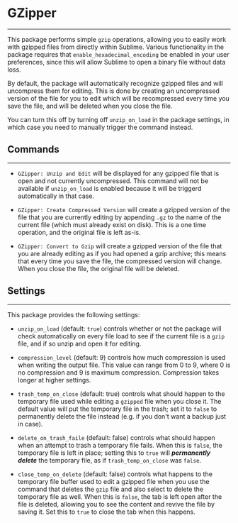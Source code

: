 # GZipper
---------

This package performs simple `gzip` operations, allowing you to easily work
with gzipped files from directly within Sublime. Various functionality in the
package requires that `enable_hexadecimal_encoding` be enabled in your user
preferences, since this will allow Sublime to open a binary file without data
loss.

By default, the package will automatically recognize gzipped files and will
uncompress them for editing. This is done by creating an uncompressed version
of the file for you to edit which will be recompressed every time you save the
file, and will be deleted when you close the file.

You can turn this off by turning off `unzip_on_load` in the package settings,
in which case you need to manually trigger the command instead.

## Commands
-----------

  * `GZipper: Unzip and Edit` will be displayed for any gzipped file that is
  open and not currently uncompressed. This command will not be available if
  `unzip_on_load` is enabled because it will be triggerd automatically in that
  case.

  * `GZipper: Create Compressed Version` will create a gzipped version of the
  file that you are currently editing by appending `.gz` to the name of the
  current file (which must already exist on disk). This is a one time operation,
  and the original file is left as-is.

  * `GZipper: Convert to Gzip` will create a gzipped version of the file that
  you are already editing as if you had opened a gzip archive; this means that
  every time you save the file, the compressed version will change. When you
  close the file, the original file will be deleted.


## Settings
-----------

This package provides the following settings:

  * `unzip_on_load` (default: `true`) controls whether or not the package will
  check automatically on every file load to see if the current file is a
  `gzip` file, and if so unzip and open it for editing.

  * `compression_level` (default: 9) controls how much compression is used
  when writing the output file. This value can range from 0 to 9, where 0 is
  no compression and 9 is maximum compression. Compression takes longer at
  higher settings.

  * `trash_temp_on_close` (default: true) controls what should happen to the
  temporary file used while editing a `gzipped` file when you close it. The
  default value will put the temporary file in the trash; set it to `false` to
  permanently delete the file instead (e.g. if you don't want a backup just
  in case).

  * `delete_on_trash_faile` (default: false) controls what should happen when
  an attempt to trash a temporary file fails. When this is `false`, the
  temporary file is left in place; setting this to `true` will ***permanently
  delete*** the temporary file, as if `trash_temp_on_close` was `false`.

  * `close_temp_on_delete` (default: false) controls what happens to the
  temporary file buffer used to edit a gzipped file when you use the command
  that deletes the `gzip` file and also select to delete the temporary file as
  well. When this is `false`, the tab is left open after the file is deleted,
  allowing you to see the content and revive the file by saving it. Set this
  to `true` to close the tab when this happens.